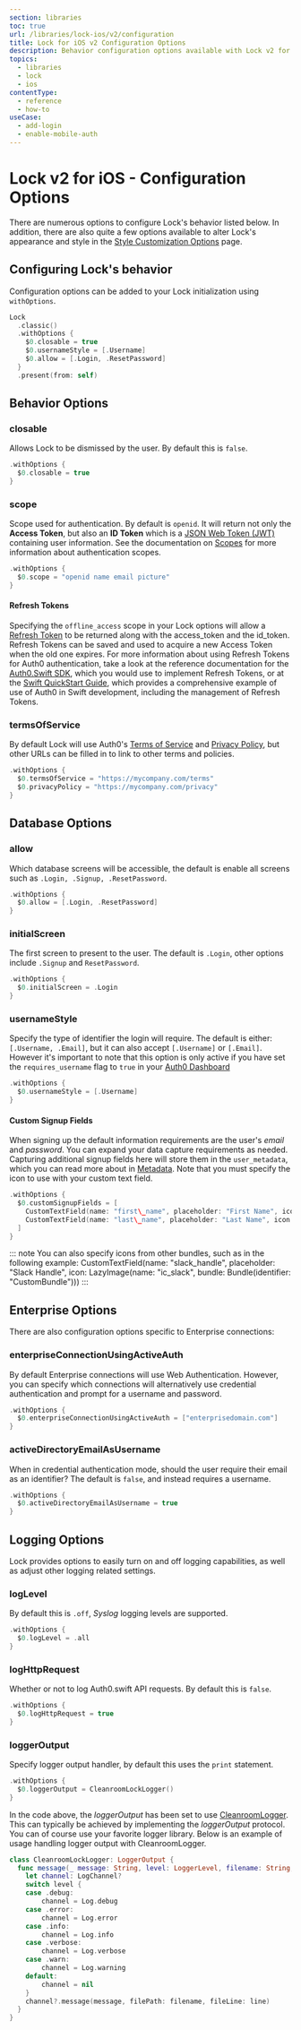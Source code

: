 ```yaml
---
section: libraries
toc: true
url: /libraries/lock-ios/v2/configuration
title: Lock for iOS v2 Configuration Options
description: Behavior configuration options available with Lock v2 for iOS
topics:
  - libraries
  - lock
  - ios
contentType:
  - reference
  - how-to
useCase:
  - add-login
  - enable-mobile-auth
---
```


# Lock v2 for iOS - Configuration Options

There are numerous options to configure Lock's behavior listed below. In addition, there are also quite a few options available to alter Lock's appearance and style in the [Style Customization Options](/libraries/lock-ios/v2/customization) page.

## Configuring Lock's behavior

Configuration options can be added to your Lock initialization using `withOptions`.

```swift
Lock
  .classic()
  .withOptions {
    $0.closable = true
    $0.usernameStyle = [.Username]
    $0.allow = [.Login, .ResetPassword]
  }
  .present(from: self)
```

## Behavior Options

### closable

Allows Lock to be dismissed by the user. By default this is `false`.

```swift
.withOptions {
  $0.closable = true
}
```

### scope

Scope used for authentication. By default is `openid`. It will return not only the **Access Token**, but also an **ID Token** which is a [JSON Web Token (JWT)](https://jwt.io/) containing user information. See the documentation on [Scopes](/scopes) for more information about authentication scopes.

```swift
.withOptions {
  $0.scope = "openid name email picture"
}
```

#### Refresh Tokens

Specifying the `offline_access` scope in your Lock options will allow a [Refresh Token](/tokens/refresh-token) to be returned along with the access\_token and the id\_token. Refresh Tokens can be saved and used to acquire a new Access Token when the old one expires. For more information about using Refresh Tokens for Auth0 authentication, take a look at the reference documentation for the [Auth0.Swift SDK](/libraries/auth0-swift), which you would use to implement Refresh Tokens, or at the [Swift QuickStart Guide](/quickstart/native/ios-swift/03-user-sessions), which provides a comprehensive example of use of Auth0 in Swift development, including the management of Refresh Tokens.

### termsOfService

By default Lock will use Auth0's [Terms of Service](https://auth0.com/terms) and [Privacy Policy](https://auth0.com/privacy), but other URLs can be filled in to link to other terms and policies.

```swift
.withOptions {
  $0.termsOfService = "https://mycompany.com/terms"
  $0.privacyPolicy = "https://mycompany.com/privacy"
}
```

## Database Options

### allow

Which database screens will be accessible, the default is enable all screens such as `.Login, .Signup, .ResetPassword`.

```swift
.withOptions {
  $0.allow = [.Login, .ResetPassword]
}
```

### initialScreen

The first screen to present to the user. The default is `.Login`, other options include `.Signup` and `ResetPassword`.

```swift
.withOptions {
  $0.initialScreen = .Login
}
```

### usernameStyle

Specify the type of identifier the login will require.  The default is either: `[.Username, .Email]`, but it can also accept `[.Username]` or `[.Email]`. However it's important to note that this option is only active if you have set the `requires_username` flag to `true` in your [Auth0 Dashboard](${manage_url}/#/)

```swift
.withOptions {
  $0.usernameStyle = [.Username]
}
```

#### Custom Signup Fields

When signing up the default information requirements are the user's *email* and *password*. You can expand your data capture requirements as needed. Capturing additional signup fields here will store them in the `user_metadata`, which you can read more about in [Metadata](/users/concepts/overview-metadata). Note that you must specify the icon to use with your custom text field.

```swift
.withOptions {
  $0.customSignupFields = [
    CustomTextField(name: "first\_name", placeholder: "First Name", icon: LazyImage(name: "ic_person", bundle: Lock.bundle)),
    CustomTextField(name: "last\_name", placeholder: "Last Name", icon: LazyImage(name: "ic_person", bundle: Lock.bundle))
  ]
}
```

::: note
You can also specify icons from other bundles, such as in the following example:
CustomTextField(name: "slack_handle", placeholder: "Slack Handle", icon: LazyImage(name: "ic_slack", bundle: Bundle(identifier: "CustomBundle")))
:::

## Enterprise Options

There are also configuration options specific to Enterprise connections:

### enterpriseConnectionUsingActiveAuth

By default Enterprise connections will use Web Authentication. However, you can specify which connections will alternatively use credential authentication and prompt for a username and password.

```swift
.withOptions {
  $0.enterpriseConnectionUsingActiveAuth = ["enterprisedomain.com"]
}
```

### activeDirectoryEmailAsUsername

When in credential authentication mode, should the user require their email as an identifier?  The default is `false`, and instead requires a username.

```swift
.withOptions {
  $0.activeDirectoryEmailAsUsername = true
}
```

## Logging Options

Lock provides options to easily turn on and off logging capabilities, as well as adjust other logging related settings.

### logLevel

By default this is `.off`, *Syslog* logging levels are supported.

```swift
.withOptions {
  $0.logLevel = .all
}
```

### logHttpRequest

Whether or not to log Auth0.swift API requests. By default this is `false`.

```swift
.withOptions {
  $0.logHttpRequest = true
}
```

### loggerOutput

Specify logger output handler, by default this uses the `print` statement.

```swift
.withOptions {
  $0.loggerOutput = CleanroomLockLogger()
}
```

In the code above, the *loggerOutput* has been set to use [CleanroomLogger](https://github.com/emaloney/CleanroomLogger). This can typically be achieved by implementing the *loggerOutput* protocol.  You can of course use your favorite logger library. Below is an example of usage handling logger output with CleanroomLogger.

```swift
class CleanroomLockLogger: LoggerOutput {
  func message(_ message: String, level: LoggerLevel, filename: String, line: Int) {
    let channel: LogChannel?
    switch level {
    case .debug:
        channel = Log.debug
    case .error:
        channel = Log.error
    case .info:
        channel = Log.info
    case .verbose:
        channel = Log.verbose
    case .warn:
        channel = Log.warning
    default:
        channel = nil
    }
    channel?.message(message, filePath: filename, fileLine: line)
  }
}
```
